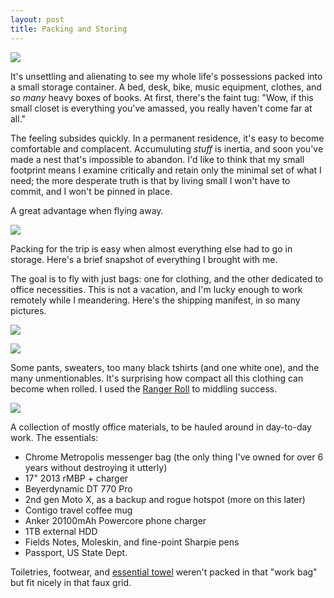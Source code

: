 ```yaml
---
layout: post
title: Packing and Storing
---
```


![](https://i.imgur.com/Q2deJHF.jpg)

It's unsettling and alienating to see my whole life's possessions packed into a small storage container. A bed, desk, bike, music equipment, clothes, and *so many* heavy boxes of books. At first, there's the faint tug: "Wow, if this small closet is everything you've amassed, you really haven't come far at all." 

The feeling subsides quickly. In a permanent residence, it's easy to become comfortable and complacent. Accumuluting *stuff* is inertia, and soon you've made a nest that's impossible to abandon. I'd like to think that my small footprint means I examine critically and retain only the minimal set of what I need; the more desperate truth is that by living small I won't have to commit, and I won't be pinned in place.

A great advantage when flying away.

<!-- more -->


<p class="breaker-glyph"><i class="fa fa-leaf"></i></p>

![](https://i.imgur.com/63nLCzx.jpg)

Packing for the trip is easy when almost everything else had to go in storage. Here's a brief snapshot of everything I brought with me. 

The goal is to fly with just bags: one for clothing, and the other dedicated to office necessities. This is not a vacation, and I'm lucky enough to work remotely while I meandering. Here's the shipping manifest, in so many pictures.

![](https://i.imgur.com/MfvkDpK.jpg)


![](https://i.imgur.com/F7dyHo4.jpg)

Some pants, sweaters, too many black tshirts (and one white one), and the many unmentionables. It's surprising how compact all this clothing can become when rolled. I used the [Ranger Roll](https://www.youtube.com/watch?v=so93nqxZLjM) to middling success.

![](https://i.imgur.com/VrYysx9.jpg)

A collection of mostly office materials, to be hauled around in day-to-day work. The essentials:

- Chrome Metropolis messenger bag (the only thing I've owned for over 6 years without destroying it utterly)
- 17" 2013 rMBP + charger
- Beyerdynamic DT 770 Pro
- 2nd gen Moto X, as a backup and rogue hotspot (more on this later)
- Contigo travel coffee mug
- Anker 20100mAh Powercore phone charger
- 1TB external HDD
- Fields Notes, Moleskin, and fine-point Sharpie pens
- Passport, US State Dept.

Toiletries, footwear, and [essential towel](https://hitchhikers.wikia.com/wiki/Towel) weren't packed in that "work bag" but fit nicely in that faux grid.
